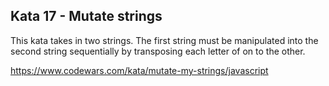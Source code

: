 ## Kata 17 - Mutate strings

This kata takes in two strings. The first string must be manipulated into the second string sequentially by transposing each letter of on to the other.

https://www.codewars.com/kata/mutate-my-strings/javascript